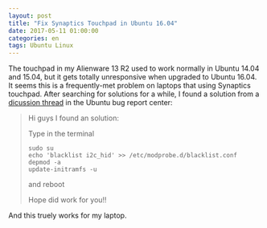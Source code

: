 ```yaml
---
layout: post
title: "Fix Synaptics Touchpad in Ubuntu 16.04"
date: 2017-05-11 01:00:00
categories: en
tags: Ubuntu Linux 
---
```


The touchpad in my Alienware 13 R2 used to work normally in Ubuntu 14.04 and 15.04, but it gets totally unresponsive when upgraded to Ubuntu 16.04. It seems this is a frequently-met problem on laptops that using Synaptics touchpad. After searching for solutions for a while, I found a solution from a [dicussion thread](https://bugs.launchpad.net/ubuntu/+source/linux/+bug/1523738) in the Ubuntu bug report center:

> Hi guys
> I found an solution:
>
> Type in the terminal
>
>```
>sudo su
>echo 'blacklist i2c_hid' >> /etc/modprobe.d/blacklist.conf
>depmod -a
>update-initramfs -u
>```
>
> and reboot
>
> Hope did work for you!!

And this truely works for my laptop.
